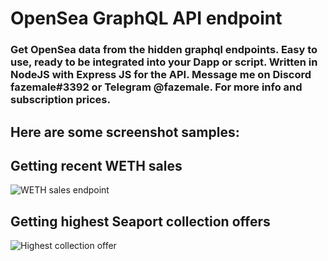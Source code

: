# OpenSea GraphQL API endpoint
### Get OpenSea data from the hidden graphql endpoints. Easy to use, ready to be integrated into your Dapp or script. Written in NodeJS with Express JS for the API. Message me on Discord fazemale#3392 or Telegram @fazemale. For more info and subscription prices.

## Here are some screenshot samples:

## Getting recent WETH sales
![WETH sales endpoint](https://i.ibb.co/kBmFmnt/Screenshot-2022-06-25-104659.png)

## Getting highest Seaport collection offers
![Highest collection offer](https://i.ibb.co/pKzPp6X/Screenshot-2022-06-25-104950.png)
